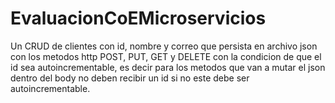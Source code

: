 # EvaluacionCoEMicroservicios

Un CRUD de clientes con id, nombre y correo que persista en archivo json con los metodos http
POST, PUT, GET y DELETE con la condicion de que el id sea autoincrementable, es decir para
los metodos que van a mutar el json dentro del body no deben recibir un id si no este debe ser
autoincrementable.
